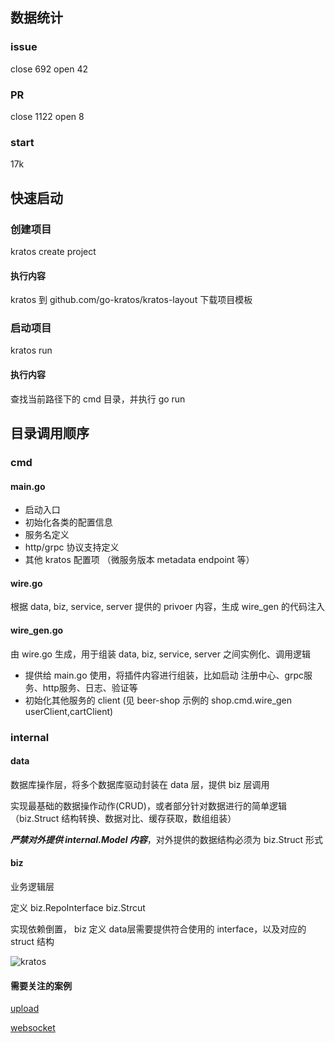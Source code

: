 ## 数据统计

### issue

close 692 open 42

### PR

close 1122 open 8

### start

17k

## 快速启动

### 创建项目

kratos create project

#### 执行内容

kratos 到 github.com/go-kratos/kratos-layout 下载项目模板

### 启动项目

kratos run

#### 执行内容

查找当前路径下的 cmd 目录，并执行 go run

## 目录调用顺序

### cmd

#### main.go

- 启动入口
- 初始化各类的配置信息
- 服务名定义
- http/grpc 协议支持定义
- 其他 kratos 配置项 （微服务版本 metadata endpoint 等）

#### wire.go

根据 data, biz, service, server 提供的 privoer 内容，生成 wire_gen 的代码注入

#### wire_gen.go

由 wire.go 生成，用于组装 data, biz, service, server 之间实例化、调用逻辑

- 提供给 main.go 使用，将插件内容进行组装，比如启动 注册中心、grpc服务、http服务、日志、验证等
- 初始化其他服务的 client (见 beer-shop 示例的 shop.cmd.wire_gen userClient,cartClient)

### internal

#### data

数据库操作层，将多个数据库驱动封装在 data 层，提供 biz 层调用

实现最基础的数据操作动作(CRUD)，或者部分针对数据进行的简单逻辑（biz.Struct 结构转换、数据对比、缓存获取，数组组装）

***严禁对外提供 internal.Model 内容***，对外提供的数据结构必须为 biz.Struct 形式

#### biz

业务逻辑层

定义 biz.RepoInterface biz.Strcut 

实现依赖倒置， biz 定义 data层需要提供符合使用的 interface，以及对应的 struct 结构



![kratos](/Users/hanhui/note/draw/kratos/kratos.jpg)

#### 需要关注的案例

[upload](https://github.com/go-kratos/examples/blob/main/http/upload/main.go)

[websocket](https://github.com/go-kratos/examples/tree/main/ws)

